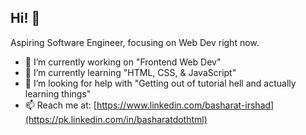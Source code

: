 ## Hi! 👋

Aspiring Software Engineer, focusing on Web Dev right now.

- 🔭 I’m currently working on "Frontend Web Dev"
- 🌱 I’m currently learning "HTML, CSS, & JavaScript"
- 🤔 I’m looking for help with "Getting out of tutorial hell and actually learning things"
- 📫 Reach me at: [https://www.linkedin.com/basharat-irshad](https://pk.linkedin.com/in/basharatdothtml)
